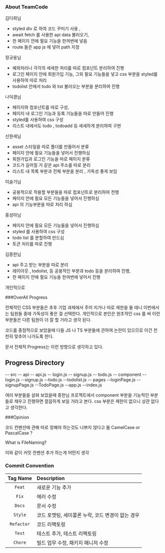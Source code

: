 ### About TeamCode

김다희님 
 - styled div 로 하여 코드 꾸미기 사용 , 
 - await fetch 를 사용한 api data 불러오기, 
 - 한 페이지 안에 필요 기능을 한꺼번에 넣음 
 - route 들은 app js 에 넣어 path 지정

 정규옹님
 - 예외처리나 각각의 세세한 처리를 따로 컴포넌트 분리하여 진행 
 - 로그인 페이지 안에 회원가입 기능, 그외 필요 기능들을 넣고 css 부분을 styled를 사용하여 따로 처리
 - todolist 안에서 todo 와 list 불러오는 부분을 분리하여 진행
 
 나덕경님
 - 페이지와 컴포넌트를 따로 구성,
 - 페이지 내 로그인 기능과 등록 기능들을 따로 만들어 진행
 - styled를 사용하여 css 구성
 - 리스트 내에서도 todo , todoadd 등 세세하게 분리하여 구현

 신원세님
 - asset 스타일을 따로 폴더를 만들어서 분류
 - 페이지 안에 필요 기능들을 넣어서 진행하심 
 - 회원가입과 로그인 기능을 따로 페이지 분류
 - 코드가 길어질 거 같은 api 주소를 따로 분리
 - 리스트 내 목록 부분과 전체 부분을 분리 , 가독성 좋게 보임
 
 이슬기님
 - 공용적으로 작용할 부분들을 따로 컴포넌트로 분리하여 전행
 - 페이지 안에 필요 모든 기능들을 넣어서 진행하심
 - api 의 기능부분을 따로 처리 하심

 홍성아님
 - 페이지 안에 필요 모든 기능들을 넣어서 진행하심
 - styled 를 사용하여 css 구성
 - todo list 를 분할하여 만드심
 - 토큰 처리를 따로 진행

 김종한님
 - api 주고 받는 부분을 따로 분리 
 - 레이아웃 , todolist, 등 공용적인 부분과 todo 등을 분리하여 진행,
 - 한 페이지 안에 필요 기능을 한꺼번에 넣어서 진행  

개인적으로 

###OverAll Progress

 전체적인 CSS 부분들은 추후 기업 과제에서 주어 지거나 따로 제한을 둘 테니 이번에서는 팀원들 중에 가독성이 좋은 걸 선택한다.
 개인적으로 본인은 원초적인 css 를 써 이런 부분들은 다른 팀원이 더 잘 할 거라고 생각 된다.

 코드를 중점적으로 보았을때 다들 JS 나 TS 부분들에 관하여 논란이 있으므로 이건 천천히 맞추어 나가도록 한다.

 문서 전체적 Progress는 이런 방향으로 생각하고 있다.

 ## Progress Directory
 -- src
  -- api
    -- api.js
    -- login.js
    -- signup.js
    -- todo.js
  -- component
    --login.js
    --signup.js
    --todo.js
    --todolist.js
  -- pages
    --loginPage.js
    --signupPage.js
    --TodoPage.js
  --app.js
  --index.js

여러 부분들을 살펴 보았을때 
 종한님 프로젝트에서 component 부분을 기능적인 부분들로 채우고 
 진행하면 깔끔하게 보일 거라고 본다.
 css 부분은 제한이 없으니 상관 없다고 생각한다. 
 
###Opinion

코드 컨벤션에 관해 따로 정해야 하는것도 나쁘지 않다고 봄
CamelCase or PascalCase ?

What is FileNaming?

이와 같이 커밋 컨벤션 추가 하는게 어떤지 생각

### Commit Convention

|Tag Name|Description|
|:-----:|:------|
|`Feat`|새로운 기능 추가|
|`Fix`|에러 수정|
|`Docs`|문서 수정|
|`Style`|코드 포맷팅, 세미콜론 누락, 코드 변경이 없는 경우|
|`Refactor`|코드 리팩토링|
|`Test`|테스트 추가, 테스트 리팩토링|
|`Chore`|빌드 업무 수정, 패키지 매니저 수정|

